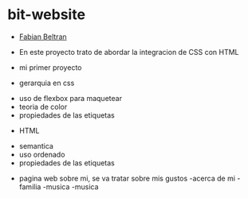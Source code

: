 # bit-website
* [Fabian Beltran](https://github.com/fabian1031) 
* En este proyecto trato de abordar la integracion de CSS con HTML

* mi primer proyecto
* gerarquia en css
- uso de flexbox para maquetear
- teoria de color
- propiedades de las etiquetas

* HTML
- semantica
- uso ordenado 
- propiedades de las etiquetas


* pagina web sobre mi, se va tratar sobre mis gustos
  -acerca de mi
  -familia
  -musica
  -musica
  
  



